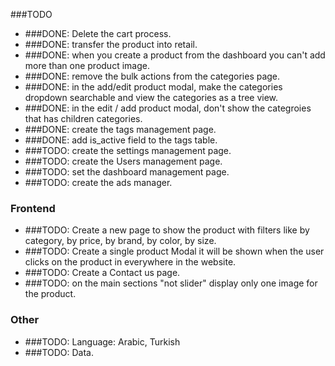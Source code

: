 ###TODO
- ###DONE: Delete the cart process.
- ###DONE: transfer the product into retail.
- ###DONE: when you create a product from the dashboard you can't add more than one product image.
- ###DONE: remove the bulk actions from the categories page.
- ###DONE: in the add/edit product modal, make the categories dropdown searchable and view the categories as a tree view.
- ###DONE: in the edit / add product modal, don't show the categroies that has children categories.
- ###DONE: create the tags management page.
- ###DONE: add is_active field to the tags table.
- ###TODO: create the settings management page.
- ###TODO: create the Users management page.
- ###TODO: set the dashboard management page.
- ###TODO: create the ads manager.

### Frontend
- ###TODO: Create a new page to show the product with filters like by category, by price, by brand, by color, by size.
- ###TODO: Create a single product Modal it will be shown when the user clicks on the product in everywhere in the website.
- ###TODO: Create a Contact us page.
- ###TODO: on the main sections "not slider" display only one image for the product.

### Other
- ###TODO: Language: Arabic, Turkish
- ###TODO: Data.
